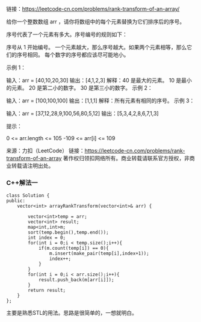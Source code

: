 链接：https://leetcode-cn.com/problems/rank-transform-of-an-array/

给你一个整数数组 arr ，请你将数组中的每个元素替换为它们排序后的序号。

序号代表了一个元素有多大。序号编号的规则如下：

序号从 1 开始编号。
一个元素越大，那么序号越大。如果两个元素相等，那么它们的序号相同。
每个数字的序号都应该尽可能地小。
 

示例 1：

输入：arr = [40,10,20,30]
输出：[4,1,2,3]
解释：40 是最大的元素。 10 是最小的元素。 20 是第二小的数字。 30 是第三小的数字。
示例 2：

输入：arr = [100,100,100]
输出：[1,1,1]
解释：所有元素有相同的序号。
示例 3：

输入：arr = [37,12,28,9,100,56,80,5,12]
输出：[5,3,4,2,8,6,7,1,3]
 

提示：

0 <= arr.length <= 105
-109 <= arr[i] <= 109

来源：力扣（LeetCode）
链接：https://leetcode-cn.com/problems/rank-transform-of-an-array
著作权归领扣网络所有。商业转载请联系官方授权，非商业转载请注明出处。

### C++解法一 ###
```
class Solution {
public:
    vector<int> arrayRankTransform(vector<int>& arr) {

        vector<int>temp = arr;
        vector<int> result;
        map<int,int>m;
        sort(temp.begin(),temp.end());
        int index = 0;
        for(int i = 0;i < temp.size();i++){
            if(m.count(temp[i]) == 0){
                m.insert(make_pair(temp[i],index+1));
                index++;
            }
        }
        for(int i = 0;i < arr.size();i++){
            result.push_back(m[arr[i]]);
        }
        return result;
    }
};
```
主要是熟悉STL的用法。思路是很简单的，一想就明白。
